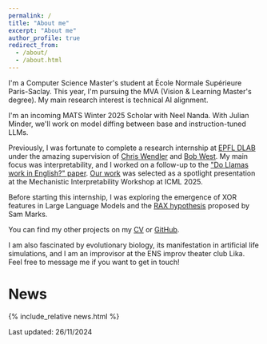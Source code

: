 ```yaml
---
permalink: /
title: "About me"
excerpt: "About me"
author_profile: true
redirect_from: 
  - /about/
  - /about.html
---
```


I'm a Computer Science Master's student at École Normale Supérieure Paris-Saclay. This year, I'm pursuing the MVA (Vision & Learning Master's degree). My main research interest is technical AI alignment.

I'm an incoming MATS Winter 2025 Scholar with Neel Nanda. With Julian Minder, we'll work on model diffing between base and instruction-tuned LLMs.

Previously, I was fortunate to complete a research internship at [EPFL DLAB](https://dlab.epfl.ch/) under the amazing supervision of [Chris Wendler](https://x.com/wendlerch?t=6EhNGC5XfB2GhU5BrF8K0A&s=09) and [Bob West](https://dlab.epfl.ch/people/west/). My main focus was interpretability, and I worked on a follow-up to the ["Do Llamas work in English?" paper](https://arxiv.org/abs/2402.10588). [Our work](https://openreview.net/forum?id=0ku2hIm4BS) was selected as a spotlight presentation at the Mechanistic Interpretability Workshop at ICML 2025.

Before starting this internship, I was exploring the emergence of XOR features in Large Language Models and the [RAX hypothesis](https://www.alignmentforum.org/posts/hjJXCn9GsskysDceS/what-s-up-with-llms-representing-xors-of-arbitrary-features) proposed by Sam Marks.

You can find my other projects on my [CV](/cv) or [GitHub](https://github.com/butanium).

I am also fascinated by evolutionary biology, its manifestation in artificial life simulations, and I am an improvisor at the ENS improv theater club Lika. Feel free to message me if you want to get in touch!


# News
{% include_relative news.html %}


Last updated: 26/11/2024